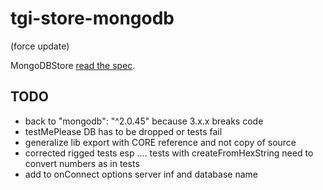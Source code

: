 # tgi-store-mongodb
(force update)

MongoDBStore [read the spec](spec/README.md).

## TODO
- back to "mongodb": "^2.0.45" because 3.x.x breaks code
- testMePlease DB has to be dropped or tests fail
- generalize lib export with CORE reference and not copy of source
- corrected rigged tests esp .... tests with createFromHexString need to convert numbers as in tests
- add to onConnect options server inf and database name